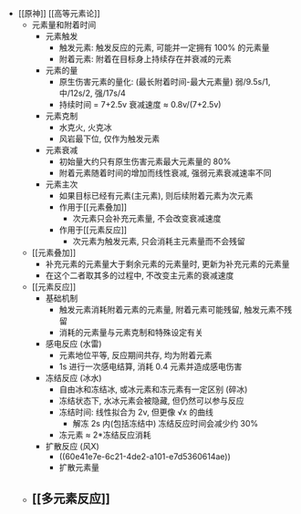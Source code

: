 - [[原神]] [[高等元素论]]
	- 元素量和附着时间
		- 元素触发
			- 触发元素: 触发反应的元素, 可能并一定拥有 100% 的元素量
			- 附着元素: 附着在目标身上持续存在并衰减的元素
		- 元素的量
			- 原生伤害元素的量化: (最长附着时间-最大元素量)
			  弱/9.5s/1, 中/12s/2, 强/17s/4
			- 持续时间 = 7+2.5v
			  衰减速度 ≈ 0.8v/(7+2.5v)
		- 元素克制
			- 水克火, 火克冰
			- 风岩最下位, 仅作为触发元素
		- 元素衰减
			- 初始量大约只有原生伤害元素最大元素量的 80%
			- 附着元素随着时间的增加而线性衰减, 强弱元素衰减速率不同
		- 元素主次
			- 如果目标已经有元素(主元素), 则后续附着元素为次元素
			- 作用于[[元素叠加]]
				- 次元素只会补充元素量, 不会改变衰减速度
			- 作用于[[元素反应]]
				- 次元素为触发元素, 只会消耗主元素量而不会残留
	- [[元素叠加]]
		- 补充元素的元素量大于剩余元素的元素量时, 更新为补充元素的元素量
		- 在这个二者取其多的过程中, 不改变主元素的衰减速度
	- [[元素反应]]
		- 基础机制
			- 触发元素消耗附着元素的元素量, 附着元素可能残留, 触发元素不残留
			- 消耗的元素量与元素克制和特殊设定有关
		- 感电反应 (水雷)
			- 元素地位平等, 反应期间共存, 均为附着元素
			- 1s 进行一次感电结算, 消耗 0.4 元素并造成感电伤害
		- 冻结反应 (冰水)
			- 自由冰和冻结冰, 或冰元素和冻元素有一定区别 (碎冰)
			- 冻结状态下, 水冰元素会被隐藏, 但仍然可以参与反应
			- 冻结时间: 线性拟合为 2v, 但更像 √x 的曲线
				- 解冻 2s 内(包括冻结中) 冻结反应时间会减少约 30%
			- 冻元素 ≈ 2*冻结反应消耗
		- 扩散反应 (风X)
			- ((60e41e7e-6c21-4de2-a101-e7d5360614ae))
			- 扩散元素量
	- [[多元素反应]]
		-